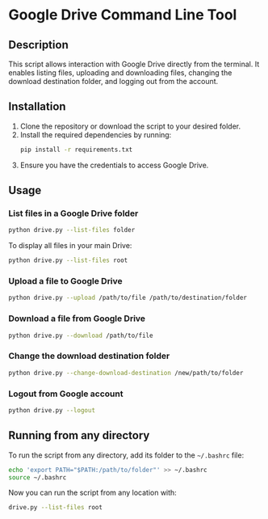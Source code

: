 # Google Drive Command Line Tool

## Description
This script allows interaction with Google Drive directly from the terminal. It enables listing files, uploading and downloading files, changing the download destination folder, and logging out from the account.

## Installation
1. Clone the repository or download the script to your desired folder.
2. Install the required dependencies by running:
   ```sh
   pip install -r requirements.txt
   ```
3. Ensure you have the credentials to access Google Drive.

## Usage

### List files in a Google Drive folder
```sh
python drive.py --list-files folder
```
To display all files in your main Drive:
```sh
python drive.py --list-files root
```

### Upload a file to Google Drive
```sh
python drive.py --upload /path/to/file /path/to/destination/folder
```

### Download a file from Google Drive
```sh
python drive.py --download /path/to/file
```

### Change the download destination folder
```sh
python drive.py --change-download-destination /new/path/to/folder
```

### Logout from Google account
```sh
python drive.py --logout
```

## Running from any directory
To run the script from any directory, add its folder to the `~/.bashrc` file:
```sh
echo 'export PATH="$PATH:/path/to/folder"' >> ~/.bashrc
source ~/.bashrc
```
Now you can run the script from any location with:
```sh
drive.py --list-files root
```

